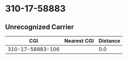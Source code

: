 # 310-17-58883
## Unrecognized Carrier


| CGI | Nearest CGI | Distance |
|-----|-------------|----------|
| 310-17-58883-106 |  | 0.0 |
